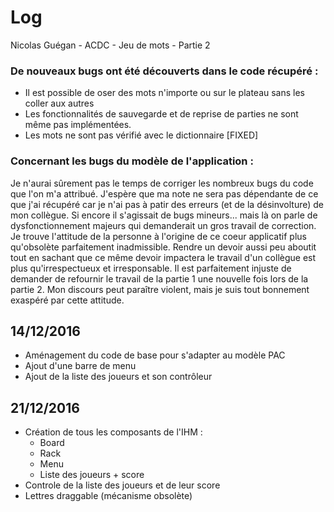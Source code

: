 # Log

Nicolas Guégan - ACDC - Jeu de mots - Partie 2

### De nouveaux bugs ont été découverts dans le code récupéré :
* Il est possible de oser des mots n'importe ou sur le plateau sans les coller aux autres
* Les fonctionnalités de sauvegarde et de reprise de parties ne sont même pas implémentées.
* Les mots ne sont pas vérifié avec le dictionnaire [FIXED]

### Concernant les bugs du modèle de l'application :
Je n'aurai sûrement pas le temps de corriger les nombreux bugs du code que l'on m'a attribué. J'espère que ma note ne sera pas dépendante de ce que j'ai récupéré car je n'ai pas à patir des erreurs (et de la désinvolture) de mon collègue. Si encore il s'agissait de bugs mineurs... mais là on parle de dysfonctionnement majeurs qui demanderait un gros travail de correction.
Je trouve l'attitude de la personne à l'origine de ce coeur applicatif plus qu'obsolète parfaitement inadmissible. Rendre un devoir aussi peu aboutit tout en sachant que ce même devoir impactera le travail d'un collègue est plus qu'irrespectueux et irresponsable. Il est parfaitement injuste de demander de refournir le travail de la partie 1 une nouvelle fois lors de la partie 2.
Mon discours peut paraître violent, mais je suis tout bonnement exaspéré par cette attitude.

## 14/12/2016
* Aménagement du code de base pour s'adapter au modèle PAC
* Ajout d'une barre de menu
* Ajout de la liste des joueurs et son contrôleur

## 21/12/2016
* Création de tous les composants de l'IHM :
	- Board
	- Rack
	- Menu
	- Liste des joueurs + score
* Controle de la liste des joueurs et de leur score
* Lettres draggable (mécanisme obsolète)
